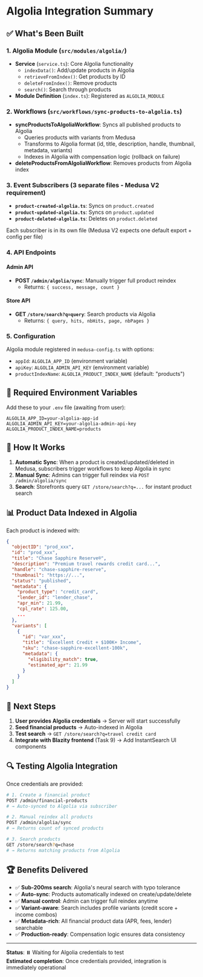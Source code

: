 # Algolia Integration Summary

## ✅ What's Been Built

### 1. Algolia Module (`src/modules/algolia/`)
- **Service** (`service.ts`): Core Algolia functionality
  - `indexData()`: Add/update products in Algolia
  - `retrieveFromIndex()`: Get products by ID
  - `deleteFromIndex()`: Remove products
  - `search()`: Search through products
- **Module Definition** (`index.ts`): Registered as `ALGOLIA_MODULE`

### 2. Workflows (`src/workflows/sync-products-to-algolia.ts`)
- **syncProductsToAlgoliaWorkflow**: Syncs all published products to Algolia
  - Queries products with variants from Medusa
  - Transforms to Algolia format (id, title, description, handle, thumbnail, metadata, variants)
  - Indexes in Algolia with compensation logic (rollback on failure)
- **deleteProductsFromAlgoliaWorkflow**: Removes products from Algolia index

### 3. Event Subscribers (3 separate files - Medusa V2 requirement)
- **`product-created-algolia.ts`**: Syncs on `product.created`
- **`product-updated-algolia.ts`**: Syncs on `product.updated`  
- **`product-deleted-algolia.ts`**: Deletes on `product.deleted`

Each subscriber is in its own file (Medusa V2 expects one default export + config per file)

### 4. API Endpoints

#### Admin API
- **POST `/admin/algolia/sync`**: Manually trigger full product reindex
  - Returns: `{ success, message, count }`

#### Store API  
- **GET `/store/search?q=query`**: Search products via Algolia
  - Returns: `{ query, hits, nbHits, page, nbPages }`

### 5. Configuration
Algolia module registered in `medusa-config.ts` with options:
- `appId`: `ALGOLIA_APP_ID` (environment variable)
- `apiKey`: `ALGOLIA_ADMIN_API_KEY` (environment variable)
- `productIndexName`: `ALGOLIA_PRODUCT_INDEX_NAME` (default: "products")

## 🔑 Required Environment Variables

Add these to your `.env` file (awaiting from user):

```env
ALGOLIA_APP_ID=your-algolia-app-id
ALGOLIA_ADMIN_API_KEY=your-algolia-admin-api-key
ALGOLIA_PRODUCT_INDEX_NAME=products
```

## 🚀 How It Works

1. **Automatic Sync**: When a product is created/updated/deleted in Medusa, subscribers trigger workflows to keep Algolia in sync
2. **Manual Sync**: Admins can trigger full reindex via `POST /admin/algolia/sync`
3. **Search**: Storefronts query `GET /store/search?q=...` for instant product search

## 📊 Product Data Indexed in Algolia

Each product is indexed with:
```json
{
  "objectID": "prod_xxx",
  "id": "prod_xxx",
  "title": "Chase Sapphire Reserve®",
  "description": "Premium travel rewards credit card...",
  "handle": "chase-sapphire-reserve",
  "thumbnail": "https://...",
  "status": "published",
  "metadata": {
    "product_type": "credit_card",
    "lender_id": "lender_chase",
    "apr_min": 21.99,
    "cpl_rate": 125.00,
    ...
  },
  "variants": [
    {
      "id": "var_xxx",
      "title": "Excellent Credit + $100K+ Income",
      "sku": "chase-sapphire-excellent-100k",
      "metadata": {
        "eligibility_match": true,
        "estimated_apr": 21.99
      }
    }
  ]
}
```

## 🎯 Next Steps

1. **User provides Algolia credentials** → Server will start successfully
2. **Seed financial products** → Auto-indexed in Algolia
3. **Test search** → `GET /store/search?q=travel credit card`
4. **Integrate with Blazity frontend** (Task 9) → Add InstantSearch UI components

## 🔍 Testing Algolia Integration

Once credentials are provided:

```bash
# 1. Create a financial product
POST /admin/financial-products
# → Auto-synced to Algolia via subscriber

# 2. Manual reindex all products
POST /admin/algolia/sync
# → Returns count of synced products

# 3. Search products
GET /store/search?q=chase
# → Returns matching products from Algolia
```

## 🏆 Benefits Delivered

- ✅ **Sub-200ms search**: Algolia's neural search with typo tolerance
- ✅ **Auto-sync**: Products automatically indexed on create/update/delete
- ✅ **Manual control**: Admin can trigger full reindex anytime
- ✅ **Variant-aware**: Search includes profile variants (credit score + income combos)
- ✅ **Metadata-rich**: All financial product data (APR, fees, lender) searchable
- ✅ **Production-ready**: Compensation logic ensures data consistency

---

**Status**: ⏸️ Waiting for Algolia credentials to test  
**Estimated completion**: Once credentials provided, integration is immediately operational

